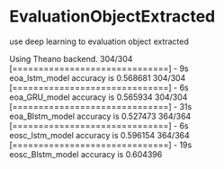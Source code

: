# EvaluationObjectExtracted
use deep learning to evaluation object extracted

Using Theano backend.
304/304 [==============================] - 9s     
eoa_lstm_model accuracy is 0.568681
304/304 [==============================] - 6s     
eoa_GRU_model accuracy is 0.565934
304/304 [==============================] - 31s    
eoa_Blstm_model accuracy is 0.527473
364/364 [==============================] - 6s     
eosc_lstm_model accuracy is 0.596154
364/364 [==============================] - 19s    
eosc_Blstm_model accuracy is 0.604396
